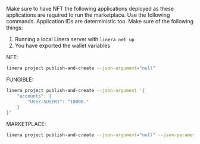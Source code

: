Make sure to have NFT the following applications deployed as these applications are required to run the marketplace. Use the following commands. Application IDs are deterministic too. Make sure of the following things: 

1. Running a local Linera server with `linera net up`
2. You have exported the wallet variables

NFT: 
```bash
linera project publish-and-create --json-argument="null"
```

FUNGIBLE: 
``` bash
linera project publish-and-create --json-argument '{ 
    "accounts": {
        "User:$USER1": "10000."
    } 
}'
```

MARKETPLACE: 
``` bash
linera project publish-and-create --json-argument="null" --json-parameters "{\"fungible_app_id\":\"$fungible_app_id\",\"nft_app_id\":\"$nft_app_id\"}" --required-application-ids $fungible_app_id --required-application-ids $nft_app_id
```
